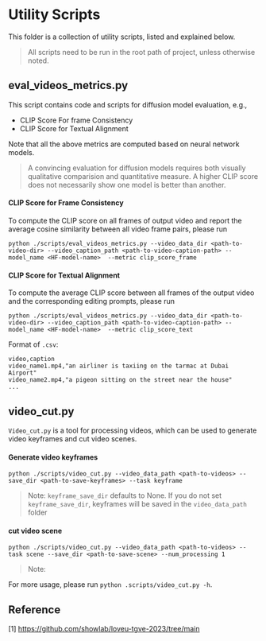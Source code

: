 # Utility Scripts

This folder is a collection of utility scripts, listed and explained below.

> All scripts need to be run in the root path of project, unless otherwise noted.

## eval_videos_metrics.py

This script contains code and scripts for diffusion model evaluation, e.g.,

- CLIP Score For frame Consistency
- CLIP Score for Textual Alignment


Note that all the above metrics are computed based on neural network models.

> A convincing evaluation for diffusion models requires both visually qualitative comparision and quantitative measure. A higher CLIP score does not necessarily show one model is better than another.


#### CLIP Score for Frame Consistency

To compute the CLIP score on all frames of output video and report the average cosine similarity between all video frame pairs, please run

```shell
python ./scripts/eval_videos_metrics.py --video_data_dir <path-to-video-dir> --video_caption_path <path-to-video-caption-path> --model_name <HF-model-name>  --metric clip_score_frame
```

#### CLIP Score for Textual Alignment

To compute the average CLIP score between all frames of the output video and the corresponding editing prompts, please run

```shell
python ./scripts/eval_videos_metrics.py --video_data_dir <path-to-video-dir> --video_caption_path <path-to-video-caption-path> --model_name <HF-model-name>  --metric clip_score_text
```

Format of `.csv`:
```
video,caption
video_name1.mp4,"an airliner is taxiing on the tarmac at Dubai Airport"
video_name2.mp4,"a pigeon sitting on the street near the house"
...
```

## video_cut.py

`Video_cut.py` is a tool for processing videos, which can be used to generate video keyframes and cut video scenes.

#### Generate video keyframes

```
python ./scripts/video_cut.py --video_data_path <path-to-videos> --save_dir <path-to-save-keyframes> --task keyframe
```
> Note: `keyframe_save_dir` defaults to None. If you do not set `keyframe_save_dir`, keyframes will be saved in the `video_data_path` folder

#### cut video scene

```
python ./scripts/video_cut.py --video_data_path <path-to-videos> --task scene --save_dir <path-to-save-scene> --num_processing 1
```
> Note:

For more usage, please run `python .scripts/video_cut.py -h`.

## Reference

[1] https://github.com/showlab/loveu-tgve-2023/tree/main
